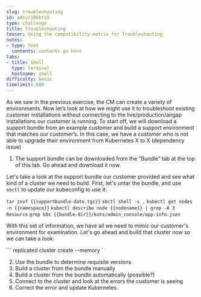 ```yaml
---
slug: troubleshooting
id: a0cvc186bru1
type: challenge
title: Troubleshooting
teaser: Using the compatibility-matrix for Troubleshooting
notes:
- type: text
  contents: contents go here
tabs:
- title: Shell
  type: terminal
  hostname: shell
difficulty: basic
timelimit: 600
---
```


As we saw in the previous exercise, the CM can create a variety of environments. Now let’s look at how we might use it to troubleshoot existing customer installations without connecting to the live/production/airgap installations our customer is running. To start off, we will download a support bundle from an example customer and build a support environment that matches our customer’s. In this case, we have a customer who is not able to upgrade their environment from Kubernetes X to X (dependency issue)

1. The support bundle can be downloaded from the “Bundle” tab at the top of this lab. Go ahead and download it now.

Let's take a look at the support bundle our customer provided and see what kind of a cluster we need to build. First, let's untar the bundle, and use `sbctl` to update our kubeconfig to use it:

``` tar zxvf {{supportbundle-date.tgz}} ```
``` sbctl shell -s . ```
``` kubectl get nodes -n {{namespace}} ```
``` kubectl describe node {{nodename}} | grep -A 3 Resource ```
``` grep k8s {{bundle-dir}}/kots/admin_console/app-info.json ```

With this set of information, we have all we need to mimic our customer's environment for examination. Let's go ahead and build that cluster now so we can take a look:

``` replicated cluster create --memory `




2. Use the bundle to determine requisite versions
3. Build a cluster from the bundle manually
4. Build a cluster from the bundle automatically (possible?)
5. Connect to the cluster and look at the errors the customer is seeing
6. Correct the error and update Kubernetes.
